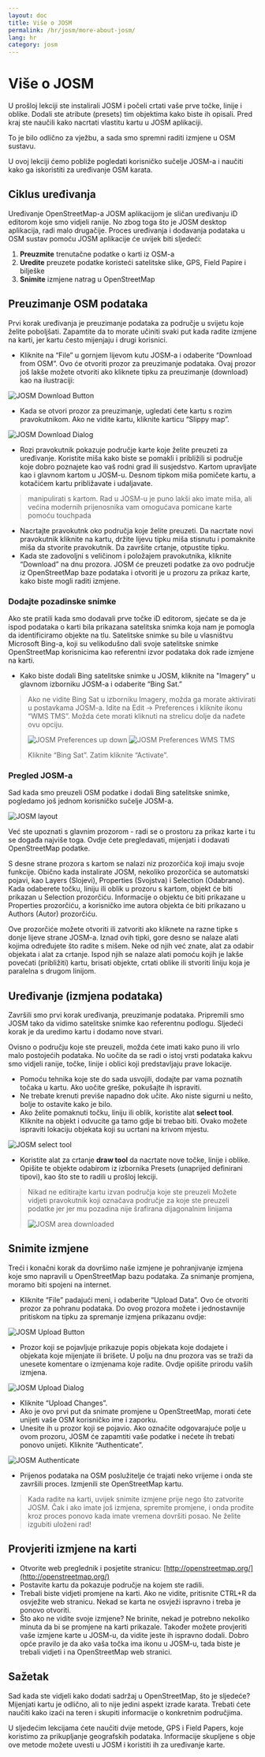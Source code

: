 ```yaml
---
layout: doc
title: Više o JOSM
permalink: /hr/josm/more-about-josm/
lang: hr
category: josm
---
```


Više o JOSM
===========

U prošloj lekciji ste instalirali JOSM i počeli crtati vaše prve točke, linije i oblike. Dodali ste atribute (presets) tim objektima kako biste ih opisali. Pred kraj ste naučili kako nacrtati vlastitu kartu u JOSM aplikaciji. 

To je bilo odlično za vježbu, a sada smo spremni raditi izmjene u OSM sustavu. 

U ovoj lekciji ćemo pobliže pogledati korisničko sučelje JOSM-a i naučiti kako ga iskoristiti za uređivanje OSM karata.

Ciklus uređivanja
-----------------
Uređivanje OpenStreetMap-a JOSM aplikacijom je sličan uređivanju iD editorom koje smo vidjeli ranije. No zbog toga što je JOSM desktop aplikacija, radi malo drugačije. Proces uređivanja i dodavanja podataka u OSM sustav pomoću JOSM aplikacije će uvijek biti sljedeći:

1. **Preuzmite** trenutačne podatke o karti iz OSM-a
2. **Uredite** preuzete podatke koristeći satelitske slike, GPS, Field Papire i bilješke
3. **Snimite** izmjene natrag u OpenStreetMap

Preuzimanje OSM podataka
------------------------
Prvi korak uređivanja je preuzimanje podataka za područje u svijetu koje želite poboljšati. Zapamtite da to morate učiniti svaki put kada radite izmjene na karti, jer kartu često mijenjaju i drugi korisnici.

-	Kliknite na “File” u gornjem lijevom kutu JOSM-a i odaberite “Download
    from OSM”. Ovo će otvoriti prozor za preuzimanje podataka. Ovaj prozor još lakše možete otvoriti ako kliknete tipku za preuzimanje (download) kao na ilustraciji:

![JOSM Download Button][]

-   Kada se otvori prozor za preuzimanje, ugledati ćete kartu s rozim pravokutnikom. Ako ne 
    vidite kartu, kliknite karticu “Slippy map”.

![JOSM Download Dialog][]

-   Rozi pravokutnik pokazuje područje karte koje želite preuzeti za uređivanje.
    Koristite miša kako biste se pomakli i približili si područje koje dobro poznajete
    kao vaš rodni grad ili susjedstvo. Kartom upravljate kao i glavnom kartom u 
    JOSM-u. Desnom tipkom miša pomičete kartu, a kotačićem kartu približavate i udaljavate. 

>	manipulirati s kartom. Rad u JOSM-u je puno lakši ako imate miša,
>	ali većina modernih prijenosnika vam omogućava pomicane karte pomoću touchpada

-	Nacrtajte pravokutnk oko područja koje želite preuzeti. Da nacrtate novi pravokutnik
    kliknite na kartu, držite lijevu tipku miša stisnutu i pomaknite miša da stvorite
    pravokutnik. Da završite crtanje, otpustite tipku.
-   Kada ste zadovoljni s veličinom i položajem pravokutnika, kliknite “Download” na dnu
    prozora. JOSM će preuzeti podatke za ovo područje iz OpenStreetMap baze podataka i otvoriti je u prozoru za prikaz karte, kako biste mogli raditi izmjene.

### Dodajte pozadinske snimke
Ako ste pratili kada smo dodavali prve točke iD editorom, sjećate se da je ispod podataka o karti bila prikazana satelitska snimka koja nam je pomogla da identificiramo objekte na tlu. Satelitske snimke su bile u vlasništvu Microsoft Bing-a, koji su velikodušno dali svoje satelitske snimke OpenStreetMap korisnicima kao referentni izvor podataka dok rade izmjene na karti. 

-	Kako biste dodali Bing satelitske snimke u JOSM, kliknite na "Imagery" u glavnom izborniku
    JOSM-a i odaberite “Bing Sat.”

>   Ako ne vidite Bing Sat u izborniku Imagery, možda ga morate aktivirati
>   u postavkama JOSM-a. Idite na Edit -> Preferences i kliknite ikonu
>   “WMS TMS”. Možda ćete morati kliknuti na strelicu dolje da nađete ovu opciju.
>
>	![JOSM Preferences up down][]
>	![JOSM Preferences WMS TMS][]
>
>   Kliknite “Bing Sat”. Zatim kliknite “Activate”.


### Pregled JOSM-a
Sad kada smo preuzeli OSM podatke i dodali Bing satelitske snimke, pogledamo još jednom korisničko sučelje JOSM-a.

![JOSM layout][]

Već ste upoznati s glavnim prozorom - radi se o prostoru za prikaz karte i tu se događa najviše toga. Ovdje ćete pregledavati, mijenjati i dodavati OpenStreetMap podatke. 

S desne strane prozora s kartom se nalazi niz prozorčića koji imaju svoje funkcije. Obično kada instalirate JOSM, nekoliko prozorčića se automatski pojavi, kao Layers (Slojevi), Properties (Svojstva) i Selection (Odabrano). Kada odaberete točku, liniju ili oblik u prozoru s kartom, objekt će biti prikazan u Selection prozorčiću. Informacije o objektu će biti prikazane u Properties prozorčiću, a korisničko ime autora objekta će biti prikazano u Authors (Autor) prozorčiću. 

Ove prozorčiće možete otvoriti ili zatvoriti ako kliknete na razne tipke s donje lijeve strane JOSM-a. Iznad ovih tipki, gore desno se nalaze alati kojima određujete što radite s mišem. Neke od njih već znate, alat za odabir objekata i alat za crtanje. Ispod njih se nalaze alati pomoću kojih je lakše povećati (približiti) kartu, brisati objekte, crtati oblike ili stvoriti liniju koja je paralelna s drugom linijom.

Uređivanje (izmjena podataka)
-----------------------------
Završili smo prvi korak uređivanja, preuzimanje podataka. Pripremili smo JOSM tako da vidimo satelitske snimke kao referentnu podlogu. Sljedeći korak je da uredimo kartu i dodamo nove stvari. 

Ovisno o području koje ste preuzeli, možda ćete imati kako puno ili vrlo malo postojećih podataka. No uočite da se radi o istoj vrsti podataka kakvu smo vidjeli ranije, točke, linije i oblici koji predstavljaju prave lokacije. 

-	Pomoću tehnika koje ste do sada usvojili, dodajte par vama poznatih točaka u kartu.
    Ako uočite greške, pokušajte ih ispraviti. 
-	Ne trebate krenuti previše napadno dok učite. Ako niste sigurni u nešto, 
    bolje to ostavite kako je bilo. 
-	Ako želite pomaknuti točku, liniju ili oblik, koristite alat **select tool**. Kliknite
    na objekt i odvucite ga tamo gdje bi trebao biti. Ovako možete ispraviti lokaciju objekata koji su ucrtani na krivom mjestu.

![JOSM select tool][]

-   Koristite alat za crtanje **draw tool** da nacrtate nove točke, linije i oblike.
    Opišite te objekte odabirom iz izbornika Presets (unaprijed definirani tipovi), kao
    što ste to radili u prošloj lekciji.

>	Nikad ne editirajte kartu izvan područja koje ste preuzeli
>	Možete vidjeti pravokutnik koji označava područje za koje ste preuzeli podatke jer
>	jer mu pozadina nije šrafirana dijagonalnim linijama
>
>	![JOSM area downloaded][]

Snimite izmjene
---------------
Treći i konačni korak da dovršimo naše izmjene je pohranjivanje izmjena koje smo napravili u OpenStreetMap bazu podataka. Za snimanje promjena, moramo biti spojeni na internet.

-   Kliknite “File” padajući meni, i odaberite “Upload Data”. Ovo će
    otvoriti prozor za pohranu podataka. Do ovog prozora možete i jednostavnije pritiskom
    na tipku za spremanje izmjena prikazanu ovdje:

![JOSM Upload Button][]

-   Prozor koji se pojavljuje prikazuje popis objekata koje dodajete i objekata
    koje mijenjate ili brišete. U polju na dnu prozora vas se traži da unesete
    komentare o izmjenama koje radite. Ovdje opišite prirodu vaših izmjena.

![JOSM Upload Dialog][]

-   Kliknite “Upload Changes”.
-	Ako je ovo prvi put da snimate promjene u OpenStreetMap, morati ćete unijeti 
    vaše OSM korisničko ime i zaporku. 
-	Unesite ih u prozor koji se pojavio. Ako označite odgovarajuće polje u ovom prozoru,
    JOSM će zapamtiti vaše podatke i nećete ih trebati ponovo unijeti. 
    Kliknite “Authenticate”.

![JOSM Authenticate][]

-	Prijenos podataka na OSM poslužitelje će trajati neko vrijeme i onda ste završili proces.
    Izmjenili ste OpenStreetMap kartu.

>	Kada radite na karti, uvijek snimite izmjene prije nego što
>	zatvorite JOSM. Čak i ako imate još izmjena, spremite promjene,
>	i onda prođite kroz proces ponovo kada imate vremena dovršiti posao.
>	Ne želite izgubiti uloženi rad!

Provjeriti izmjene na karti
---------------------------
-   Otvorite web preglednik i posjetite stranicu: [http://openstreetmap.org/](http://openstreetmap.org/)
-   Postavite kartu da pokazuje područje na kojem ste radili.
-   Trebali biste vidjeti promjene na karti. Ako ne vidite, pritisnite CTRL+R da 
    osvježite web stranicu. Nekad se karta ne osvježi ispravno i treba je ponovo otvoriti.
-   Što ako ne vidite svoje izmjene? Ne brinite, nekad je potrebno nekoliko minuta da bi se 
    promjene na karti prikazale. Također možete provjeriti vaše izmjene karte u JOSM-u, da vidite jeste ih ispravno dodali. Dobro opće pravilo je da ako vaša točka ima ikonu u JOSM-u, 
    tada biste je trebali vidjeti i na OpenStreetMap web stranici.

Sažetak
-------
Sad kada ste vidjeli kako dodati sadržaj u OpenStreetMap, što je sljedeće? Mijenjati kartu je odlično, ali to nije jedini aspekt izrade karata. Trebati ćete naučiti kako izaći na teren i skupiti informacije o konkretnim područjima.

U sljedećim lekcijama ćete naučiti dvije metode, GPS i Field Papers, koje koristimo za prikupljanje geografskih podataka. Informacije skupljene s obje ove metode možete uvesti u JOSM i koristiti ih za uređivanje karte.

[JOSM Download Button]: /images/josm/josm_download-button.png
[JOSM Download Dialog]: /images/josm/josm_download-dialog.png
[JOSM Preferences up down]: /images/josm/josm_preferences-up-down.png
[JOSM Preferences WMS TMS]: /images/josm/josm_preferences-wms-tms.png
[JOSM layout]: /images/josm/josm_layout.png
[JOSM select tool]: /images/josm/josm_select-tool.png
[JOSM area downloaded]: /images/josm/josm_area-downloaded.png
[JOSM Upload Button]: /images/josm/josm_upload-button.png
[JOSM Upload Dialog]: /images/josm/josm_upload-dialog.png
[JOSM Authenticate]: /images/josm/josm_authenticate.png
